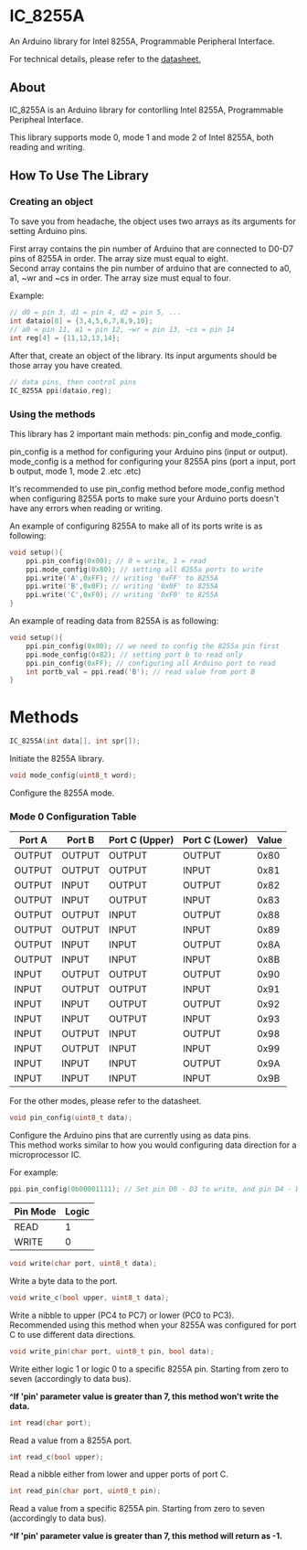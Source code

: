# IC_8255A
An Arduino library for Intel 8255A, Programmable Peripheral Interface.

For technical details, please refer to the [datasheet.](https://pdf1.alldatasheet.com/datasheet-pdf/view/66100/INTEL/8255A.html)

## About
IC_8255A is an Arduino library for contorlling Intel 8255A, Programmable Peripheal Interface.

This library supports mode 0, mode 1 and mode 2 of Intel 8255A, both reading and writing.<br>

## How To Use The Library
### Creating an object
To save you from headache, the object uses two arrays as its arguments for setting Arduino pins.

First array contains the pin number of Arduino that are connected to D0-D7 pins of 8255A in order. The array size must equal to eight.<br>
Second array contains the pin number of arduino that are connected to a0, a1, ~wr and ~cs in order. The array size must equal to four.

Example:
```C
// d0 = pin 3, d1 = pin 4, d2 = pin 5, ...
int dataio[8] = {3,4,5,6,7,8,9,10};
// a0 = pin 11, a1 = pin 12, ~wr = pin 13, ~cs = pin 14
int reg[4] = {11,12,13,14};
```

After that, create an object of the library. Its input arguments should be those array you have created.
```C
// data pins, then control pins
IC_8255A ppi(dataio,reg);
```

### Using the methods
This library has 2 important main methods: pin_config and mode_config.

pin_config is a method for configuring your Arduino pins (input or output).<br>
mode_config is a method for configuring your 8255A pins (port a input, port b output, mode 1, mode 2 .etc .etc)

It's recommended to use pin_config method before mode_config method when configuring 8255A ports to make sure your Arduino ports doesn't have any errors when reading or writing.

An example of configuring 8255A to make all of its ports write is as following:
```C
void setup(){
	ppi.pin_config(0x00); // 0 = write, 1 = read
	ppi.mode_config(0x80); // setting all 8255a ports to write
	ppi.write('A',0xFF); // writing '0xFF' to 8255A
	ppi.write('B',0x0F); // writing '0x0F' to 8255A
	ppi.write('C',0xF0); // writing '0xF0' to 8255A
}
```

An example of reading data from 8255A is as following:
```C
void setup(){
	ppi.pin_config(0x00); // we need to config the 8255a pin first
	ppi.mode_config(0x82); // setting port b to read only
	ppi.pin_config(0xFF); // configuring all Arduino port to read
	int portb_val = ppi.read('B'); // read value from port B
}
```

# Methods
```C
IC_8255A(int data[], int spr[]);
```
Initiate the 8255A library.

```C
void mode_config(uint8_t word);
```
Configure the 8255A mode.

### Mode 0 Configuration Table
|Port A|Port B|Port C (Upper)|Port C (Lower)|Value|
|------|------|--------------|--------------|-----|
|OUTPUT|OUTPUT|        OUTPUT|        OUTPUT| 0x80|
|OUTPUT|OUTPUT|        OUTPUT|         INPUT| 0x81|
|OUTPUT| INPUT|        OUTPUT|        OUTPUT| 0x82|
|OUTPUT| INPUT|        OUTPUT|         INPUT| 0x83|
|OUTPUT|OUTPUT|         INPUT|        OUTPUT| 0x88|
|OUTPUT|OUTPUT|         INPUT|         INPUT| 0x89|
|OUTPUT| INPUT|         INPUT|        OUTPUT| 0x8A|
|OUTPUT| INPUT|         INPUT|         INPUT| 0x8B|
| INPUT|OUTPUT|        OUTPUT|        OUTPUT| 0x90|
| INPUT|OUTPUT|        OUTPUT|         INPUT| 0x91|
| INPUT| INPUT|        OUTPUT|        OUTPUT| 0x92|
| INPUT| INPUT|        OUTPUT|         INPUT| 0x93|
| INPUT|OUTPUT|         INPUT|        OUTPUT| 0x98|
| INPUT|OUTPUT|         INPUT|         INPUT| 0x99|
| INPUT| INPUT|         INPUT|        OUTPUT| 0x9A|
| INPUT| INPUT|         INPUT|         INPUT| 0x9B|

For the other modes, please refer to the datasheet.

```C
void pin_config(uint8_t data);
```
Configure the Arduino pins that are currently using as data pins.<br>
This method works similar to how you would configuring data direction for a microprocessor IC.

For example:
```C
ppi.pin_config(0b00001111); // Set pin D0 - D3 to write, and pin D4 - D7 to read
```

|Pin Mode| Logic|
|--------|------|
|  READ  |   1  |
|  WRITE |   0  |

```C
void write(char port, uint8_t data);
```
Write a byte data to the port.

```C
void write_c(bool upper, uint8_t data);
```
Write a nibble to upper (PC4 to PC7) or lower (PC0 to PC3).<br>
Recommended using this method when your 8255A was configured for port C to use different data directions.

```C
void write_pin(char port, uint8_t pin, bool data);
```
Write either logic 1 or logic 0 to a specific 8255A pin. Starting from zero to seven (accordingly to data bus).

**^If 'pin' parameter value is greater than 7, this method won't write the data.**

```C
int read(char port);
```
Read a value from a 8255A port.

```C
int read_c(bool upper);
```
Read a nibble either from lower and upper ports of port C.

```C
int read_pin(char port, uint8_t pin);
```
Read a value from a specific 8255A pin. Starting from zero to seven (accordingly to data bus).

**^If 'pin' parameter value is greater than 7, this method will return as -1.**


